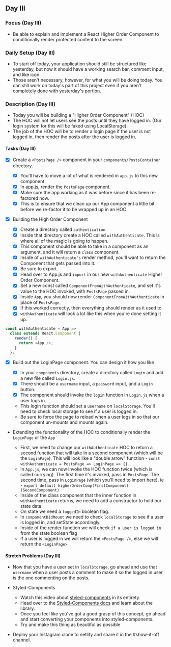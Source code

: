 ## Day III

### Focus (Day III)

- Be able to explain and implement a React Higher Order Component to conditionally render protected content to the screen.

### Daily Setup (Day III)

- To start off today, your application should still be structured like yesterday, but now it should have a working search bar, comment input, and like icon.
- Those aren't necessary, however, for what you will be doing today. You can still work on today's part of this project even if you aren't completely done with yesterday's portion.

### Description (Day III)

- Today you will be building a "Higher Order Component" (HOC)
- The HOC will not let users see the posts until they have logged in. (Our login system for this will be faked using LocalStorage).
- The job of the HOC will be to render a login page if the user is not logged in, then render the posts after the user is logged in.

#### Tasks (Day III)

- [x] Create a `<PostsPage />` component in your `components/PostsContainer` directory.

  - [x] You'll have to move a lot of what is rendered in `app.js` to this new component
  - [x] In app.js, render the `PostsPage` component.
  - [x] Make sure the app working as it was before since it has been re-factored now.
  - [x] This is to ensure that we clean up our App component a little bit before we re-factor it to be wrapped up in an HOC

- [x] Building the High Order Component

  - [x] Create a directory called `authentication`
  - [x] Inside that directory create a HOC called `withAuthenticate`. This is where all of the magic is going to happen.
  - [x] This component should be able to take in a component as an argument, and it will return a `class` component.
  - [x] Inside of `withAuthenticate's` render method, you'll want to return the Component that gets passed into it.
  - [x] Be sure to export.
  - [x] Head over to App.js and `import` in our new `withAuthenticate` Higher Order Component.
  - [x] Set a new const called `ComponentFromWithAuthenticate`, and set it's value to the HOC invoked, with `PostsPage` passed in.
  - [x] Inside `App`, you should now render `ComponentFromWithAuthenticate` in place of `PostsPage`.
  - [x] If this worked correctly, then everything should render as it used to.
  - [x] `withAuthenticate` will look a lot like this when you're done setting it up.

```js
const withAuthenticate = App =>
  class extends React.Component {
    render() {
      return <App />;
    }
  };
```

- [x] Build out the LoginPage component. You can design it how you like

  - [x] In your `components` directory, create a directory called `Login` and add a new file called `Login.js`.
  - [x] There should be a `username` input, a `password` input, and a `Login` button.
  - [x] The component should invoke the `login` function in `Login.js` when a user logs in.
  - This login function should set a `username` on `localStorage`. You'll need to check local storage to see if a user is logged in.
  - Be sure to force the page to reload when a user logs in so that our component un-mounts and mounts again.

- Extending the functionality of the HOC to conditionally render the `LoginPage` or the `App`

  - First, we need to change our `withAuthenticate` HOC to return a second function that will take in a second component (which will be the `LoginPage`). This will look like a "double arrow" function - `const withAuthenticate = PostsPage => LoginPage => {}`.
  - In `App.js`, we can now invoke the HOC function twice (which is called currying). The first time it's invoked, pass in `PostsPage`. The second time, pass in `LoginPage` (which you'll need to import here). ie - `export default higherOrderComp(FirstComponent)(SecondComponent)`
  - Inside of the class component that the inner function in `withAuthenticate` returns, we need to add a constructor to hold our state data.
  - On state we need a `loggedIn` boolean flag.
  - In `componentDidMount` we need to check `localStorage` to see if a user is logged in, and setState accordingly.
  - Inside of the render function we will check `if a user is logged in` from the state boolean flag
  - If a user is logged in we will return the `<PostsPage />`, else we will return the `<LoginPage>`

#### Stretch Problems (Day III)

- Now that you have a user set in `localStorage`, go ahead and use that `username` when a user posts a comment to make it so the logged in user is the one commenting on the posts.
- Styled-Components

  - Watch this video about [styled-components](https://youtu.be/bIK2NwoK9xk) in its entirety.
  - Head over to the [Styled-Components docs](https://www.styled-components.com/) and learn about the library.
  - Once you feel like you've got a good grasp of this concept, go ahead and start converting your components into styled-components.
  - Try and make this thing as beautiful as possible

- Deploy your Instagram clone to netlify and share it in the #show-it-off channel.
